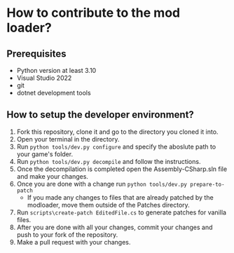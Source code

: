 # How to contribute to the mod loader?
## Prerequisites
- Python version at least 3.10
- Visual Studio 2022
- git
- dotnet development tools

## How to setup the developer environment?
1. Fork this repository, clone it and go to the directory you cloned it into.
2. Open your terminal in the directory.
3. Run `python tools/dev.py configure` and specify the aboslute path to your game's folder.
4. Run `python tools/dev.py decompile` and follow the instructions.
5. Once the decompilation is completed open the Assembly-CSharp.sln file and make your changes.
6. Once you are done with a change run `python tools/dev.py prepare-to-patch`
	- If you made any changes to files that are already patched by the modloader, move them outside of the Patches directory.
7. Run `scripts\create-patch EditedFile.cs` to generate patches for vanilla files.
8. After you are done with all your changes, commit your changes and push to your fork of the repository.
9. Make a pull request with your changes.
